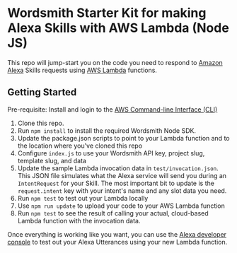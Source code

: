 # Wordsmith Starter Kit for making Alexa Skills with AWS Lambda (Node JS)
This repo will jump-start you on the code you need to respond to [Amazon Alexa](https://developer.amazon.com/alexa) Skills requests using [AWS Lambda](https://aws.amazon.com/lambda/) functions.

## Getting Started
Pre-requisite: Install and login to the [AWS Command-line Interface (CLI)](https://aws.amazon.com/cli/)

1. Clone this repo.
2. Run `npm install` to install the required Wordsmith Node SDK.
3. Update the package.json scripts to point to your Lambda function and to the location where you've cloned this repo
4. Configure `index.js` to use your Wordsmith API key, project slug, template slug, and data
5. Update the sample Lambda invocation data in `test/invocation.json`. This JSON file simulates what the Alexa service will send you during an `IntentRequest` for your Skill. The most important bit to update is the `request.intent` key with your intent's name and any slot data you need.
6. Run `npm test` to test out your Lambda locally
7. Use `npm run update` to upload your code to your AWS Lambda function
8. Run `npm test` to see the result of calling your actual, cloud-based Lambda function with the invocation data.

Once everything is working like you want, you can use the [Alexa developer console](https://developer.amazon.com/alexa) to test out your Alexa Utterances using your new Lambda function.
